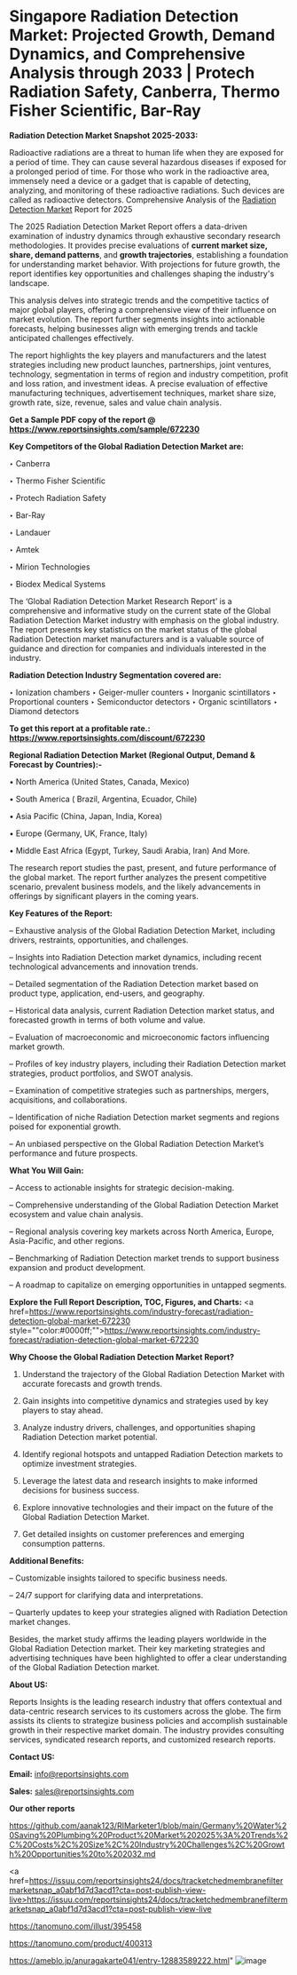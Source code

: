 # Singapore Radiation Detection Market: Projected Growth, Demand Dynamics, and Comprehensive Analysis through 2033 | Protech Radiation Safety, Canberra, Thermo Fisher Scientific, Bar-Ray

<strong>Radiation Detection Market Snapshot 2025-2033:</strong>

Radioactive radiations are a threat to human life when they are exposed for a period of time. They can cause several hazardous diseases if exposed for a prolonged period of time. For those who work in the radioactive area, immensely need a device or a gadget that is capable of detecting, analyzing, and monitoring of these radioactive radiations. Such devices are called as radioactive detectors. Comprehensive Analysis of the <a href=https://www.reportsinsights.com/sample/672230>Radiation Detection Market</a> Report for 2025

The 2025 Radiation Detection Market Report offers a data-driven examination of industry dynamics through exhaustive secondary research methodologies. It provides precise evaluations of <strong>current market size, share, demand patterns</strong>, and <strong>growth trajectories</strong>, establishing a foundation for understanding market behavior. With projections for future growth, the report identifies key opportunities and challenges shaping the industry's landscape.

This analysis delves into strategic trends and the competitive tactics of major global players, offering a comprehensive view of their influence on market evolution. The report further segments insights into actionable forecasts, helping businesses align with emerging trends and tackle anticipated challenges effectively.

The report highlights the key players and manufacturers and the latest strategies including new product launches, partnerships, joint ventures, technology, segmentation in terms of region and industry competition, profit and loss ration, and investment ideas. A precise evaluation of effective manufacturing techniques, advertisement techniques, market share size, growth rate, size, revenue, sales and value chain analysis.

<strong>Get a Sample PDF copy of the report @ <a href=https://www.reportsinsights.com/sample/672230 style=color:#0000ff;>https://www.reportsinsights.com/sample/672230</a></strong>

<strong>Key Competitors of the Global Radiation Detection Market are:</strong>

‣ Canberra

‣ Thermo Fisher Scientific

‣ Protech Radiation Safety

‣ Bar-Ray

‣ Landauer

‣ Amtek

‣ Mirion Technologies

‣ Biodex Medical Systems

The ‘Global Radiation Detection Market Research Report’ is a comprehensive and informative study on the current state of the Global Radiation Detection Market industry with emphasis on the global industry. The report presents key statistics on the market status of the global Radiation Detection market manufacturers and is a valuable source of guidance and direction for companies and individuals interested in the industry.

<strong>Radiation Detection Industry Segmentation covered are:</strong>

‣ Ionization chambers
‣ Geiger-muller counters
‣ Inorganic scintillators
‣ Proportional counters
‣ Semiconductor detectors
‣ Organic scintillators
‣ Diamond detectors

<strong>To get this report at a profitable rate.: <a href=https://www.reportsinsights.com/discount/672230 style=color:#0000ff;>https://www.reportsinsights.com/discount/672230</a></strong>

<strong>Regional Radiation Detection Market (Regional Output, Demand &amp; Forecast by Countries):-</strong>

• North America (United States, Canada, Mexico)

• South America ( Brazil, Argentina, Ecuador, Chile)

• Asia Pacific (China, Japan, India, Korea)

• Europe (Germany, UK, France, Italy)

• Middle East Africa (Egypt, Turkey, Saudi Arabia, Iran) And More.

The research report studies the past, present, and future performance of the global market. The report further analyzes the present competitive scenario, prevalent business models, and the likely advancements in offerings by significant players in the coming years.

<strong>Key Features of the Report:</strong>

– Exhaustive analysis of the Global Radiation Detection Market, including drivers, restraints, opportunities, and challenges.

– Insights into Radiation Detection market dynamics, including recent technological advancements and innovation trends.

– Detailed segmentation of the Radiation Detection market based on product type, application, end-users, and geography.

– Historical data analysis, current Radiation Detection market status, and forecasted growth in terms of both volume and value.

– Evaluation of macroeconomic and microeconomic factors influencing market growth.

– Profiles of key industry players, including their Radiation Detection market strategies, product portfolios, and SWOT analysis.

– Examination of competitive strategies such as partnerships, mergers, acquisitions, and collaborations.

– Identification of niche Radiation Detection market segments and regions poised for exponential growth.

– An unbiased perspective on the Global Radiation Detection Market’s performance and future prospects.

<strong>What You Will Gain:</strong>

– Access to actionable insights for strategic decision-making.

– Comprehensive understanding of the Global Radiation Detection Market ecosystem and value chain analysis.

– Regional analysis covering key markets across North America, Europe, Asia-Pacific, and other regions.

– Benchmarking of Radiation Detection market trends to support business expansion and product development.

– A roadmap to capitalize on emerging opportunities in untapped segments.

<strong>Explore the Full Report Description, TOC, Figures, and Charts:</strong>
<a href=https://www.reportsinsights.com/industry-forecast/radiation-detection-global-market-672230 style=""color:#0000ff;"">https://www.reportsinsights.com/industry-forecast/radiation-detection-global-market-672230</a>

<strong>Why Choose the Global Radiation Detection Market Report?</strong>

1. Understand the trajectory of the Global Radiation Detection Market with accurate forecasts and growth trends.

2. Gain insights into competitive dynamics and strategies used by key players to stay ahead.

3. Analyze industry drivers, challenges, and opportunities shaping Radiation Detection market potential.

4. Identify regional hotspots and untapped Radiation Detection markets to optimize investment strategies.

5. Leverage the latest data and research insights to make informed decisions for business success.

6. Explore innovative technologies and their impact on the future of the Global Radiation Detection Market.

7. Get detailed insights on customer preferences and emerging consumption patterns.

<strong>Additional Benefits:</strong>

– Customizable insights tailored to specific business needs.

– 24/7 support for clarifying data and interpretations.

– Quarterly updates to keep your strategies aligned with Radiation Detection market changes.

Besides, the market study affirms the leading players worldwide in the Global Radiation Detection market. Their key marketing strategies and advertising techniques have been highlighted to offer a clear understanding of the Global Radiation Detection market.

<strong><strong>About US</strong>:</strong>

Reports Insights is the leading research industry that offers contextual and data-centric research services to its customers across the globe. The firm assists its clients to strategize business policies and accomplish sustainable growth in their respective market domain. The industry provides consulting services, syndicated research reports, and customized research reports.

<strong>Contact US:</strong>

<p class=><b>Email:</b> <a href=mailto:info@reportsinsights.com>info@reportsinsights.com</a></p>
<p class=><b>Sales:</b> <a href=mailto:sales@reportsinsights.com>sales@reportsinsights.com</a></p>

<strong>Our other reports</strong>

<a href=https://github.com/aanak123/RIMarketer1/blob/main/Germany%20Water%20Saving%20Plumbing%20Product%20Market%202025%3A%20Trends%2C%20Costs%2C%20Size%2C%20Industry%20Challenges%2C%20Growth%20Opportunities%20to%202032.md>https://github.com/aanak123/RIMarketer1/blob/main/Germany%20Water%20Saving%20Plumbing%20Product%20Market%202025%3A%20Trends%2C%20Costs%2C%20Size%2C%20Industry%20Challenges%2C%20Growth%20Opportunities%20to%202032.md</a>

<a href=https://issuu.com/reportsinsights24/docs/tracketchedmembranefiltermarketsnap_a0abf1d7d3acd1?cta=post-publish-view-live>https://issuu.com/reportsinsights24/docs/tracketchedmembranefiltermarketsnap_a0abf1d7d3acd1?cta=post-publish-view-live</a>

<a href=https://tanomuno.com/illust/395458>https://tanomuno.com/illust/395458</a>

<a href=https://tanomuno.com/product/400313>https://tanomuno.com/product/400313</a>

<a href=https://ameblo.jp/anuragakarte041/entry-12883589222.html>https://ameblo.jp/anuragakarte041/entry-12883589222.html</a>"
![image](https://github.com/user-attachments/assets/964591af-fe04-4e86-9efb-37f316fc0d72)
